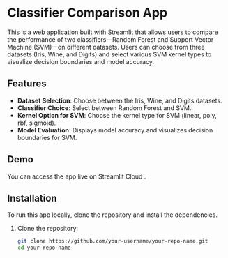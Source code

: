 # Classifier Comparison App

This is a web application built with Streamlit that allows users to compare the performance of two classifiers—Random Forest and Support Vector Machine (SVM)—on different datasets. Users can choose from three datasets (Iris, Wine, and Digits) and select various SVM kernel types to visualize decision boundaries and model accuracy.

## Features

- **Dataset Selection**: Choose between the Iris, Wine, and Digits datasets.
- **Classifier Choice**: Select between Random Forest and SVM.
- **Kernel Option for SVM**: Choose the kernel type for SVM (linear, poly, rbf, sigmoid).
- **Model Evaluation**: Displays model accuracy and visualizes decision boundaries for SVM.

## Demo

You can access the app live on Streamlit Cloud .

## Installation

To run this app locally, clone the repository and install the dependencies.

1. Clone the repository:
   ```bash
   git clone https://github.com/your-username/your-repo-name.git
   cd your-repo-name
